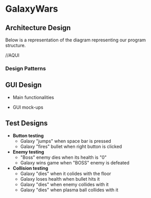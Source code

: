 # GalaxyWars

## Architecture Design

Below is a representation of the diagram representing our program structure.

//AQUI

### Design Patterns

## GUI Design

* Main functionalities

* GUI mock-ups

## Test Designs

* **Button testing**
  * Galaxy "jumps" when space bar is pressed
  * Galaxy "fires" bullet when right button is clicked
* **Enemy testing**
  * "Boss" enemy dies when its health is "0"
  * Galaxy wins game when "BOSS" enemy is defeated
* **Collision testing**
  * Galaxy "dies" when it colides with the floor
  * Galaxy loses health when bullet hits it
  * Galaxy "dies" when enemy collides with it
  * Galaxy "dies" when plasma ball collides with it
